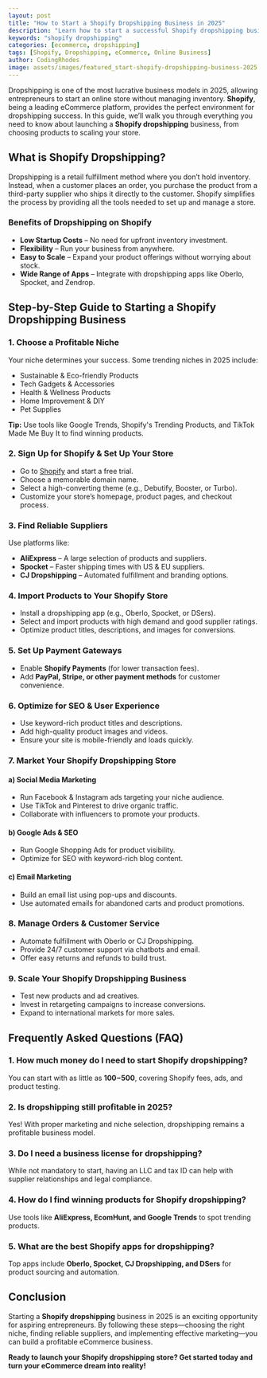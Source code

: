 ```yaml
---
layout: post
title: "How to Start a Shopify Dropshipping Business in 2025"
description: "Learn how to start a successful Shopify dropshipping business in 2025 with this step-by-step guide. From choosing products to scaling your store."
keywords: "shopify dropshipping"
categories: [ecommerce, dropshipping]
tags: [Shopify, Dropshipping, eCommerce, Online Business]
author: CodingRhodes
image: assets/images/featured_start-shopify-dropshipping-business-2025.webp
---
```


Dropshipping is one of the most lucrative business models in 2025, allowing entrepreneurs to start an online store without managing inventory. **Shopify**, being a leading eCommerce platform, provides the perfect environment for dropshipping success. In this guide, we’ll walk you through everything you need to know about launching a **Shopify dropshipping** business, from choosing products to scaling your store.

## What is Shopify Dropshipping?

Dropshipping is a retail fulfillment method where you don’t hold inventory. Instead, when a customer places an order, you purchase the product from a third-party supplier who ships it directly to the customer. Shopify simplifies the process by providing all the tools needed to set up and manage a store.

### Benefits of Dropshipping on Shopify
- **Low Startup Costs** – No need for upfront inventory investment.
- **Flexibility** – Run your business from anywhere.
- **Easy to Scale** – Expand your product offerings without worrying about stock.
- **Wide Range of Apps** – Integrate with dropshipping apps like Oberlo, Spocket, and Zendrop.

## Step-by-Step Guide to Starting a Shopify Dropshipping Business

### 1. Choose a Profitable Niche
Your niche determines your success. Some trending niches in 2025 include:
- Sustainable & Eco-friendly Products
- Tech Gadgets & Accessories
- Health & Wellness Products
- Home Improvement & DIY
- Pet Supplies

**Tip:** Use tools like Google Trends, Shopify's Trending Products, and TikTok Made Me Buy It to find winning products.

### 2. Sign Up for Shopify & Set Up Your Store
- Go to [Shopify](https://www.shopify.com) and start a free trial.
- Choose a memorable domain name.
- Select a high-converting theme (e.g., Debutify, Booster, or Turbo).
- Customize your store’s homepage, product pages, and checkout process.

### 3. Find Reliable Suppliers
Use platforms like:
- **AliExpress** – A large selection of products and suppliers.
- **Spocket** – Faster shipping times with US & EU suppliers.
- **CJ Dropshipping** – Automated fulfillment and branding options.

### 4. Import Products to Your Shopify Store
- Install a dropshipping app (e.g., Oberlo, Spocket, or DSers).
- Select and import products with high demand and good supplier ratings.
- Optimize product titles, descriptions, and images for conversions.

### 5. Set Up Payment Gateways
- Enable **Shopify Payments** (for lower transaction fees).
- Add **PayPal, Stripe, or other payment methods** for customer convenience.

### 6. Optimize for SEO & User Experience
- Use keyword-rich product titles and descriptions.
- Add high-quality product images and videos.
- Ensure your site is mobile-friendly and loads quickly.

### 7. Market Your Shopify Dropshipping Store
#### a) Social Media Marketing
- Run Facebook & Instagram ads targeting your niche audience.
- Use TikTok and Pinterest to drive organic traffic.
- Collaborate with influencers to promote your products.

#### b) Google Ads & SEO
- Run Google Shopping Ads for product visibility.
- Optimize for SEO with keyword-rich blog content.

#### c) Email Marketing
- Build an email list using pop-ups and discounts.
- Use automated emails for abandoned carts and product promotions.

### 8. Manage Orders & Customer Service
- Automate fulfillment with Oberlo or CJ Dropshipping.
- Provide 24/7 customer support via chatbots and email.
- Offer easy returns and refunds to build trust.

### 9. Scale Your Shopify Dropshipping Business
- Test new products and ad creatives.
- Invest in retargeting campaigns to increase conversions.
- Expand to international markets for more sales.

## Frequently Asked Questions (FAQ)

### 1. How much money do I need to start Shopify dropshipping?
You can start with as little as **$100-$500**, covering Shopify fees, ads, and product testing.

### 2. Is dropshipping still profitable in 2025?
Yes! With proper marketing and niche selection, dropshipping remains a profitable business model.

### 3. Do I need a business license for dropshipping?
While not mandatory to start, having an LLC and tax ID can help with supplier relationships and legal compliance.

### 4. How do I find winning products for Shopify dropshipping?
Use tools like **AliExpress, EcomHunt, and Google Trends** to spot trending products.

### 5. What are the best Shopify apps for dropshipping?
Top apps include **Oberlo, Spocket, CJ Dropshipping, and DSers** for product sourcing and automation.

## Conclusion
Starting a **Shopify dropshipping** business in 2025 is an exciting opportunity for aspiring entrepreneurs. By following these steps—choosing the right niche, finding reliable suppliers, and implementing effective marketing—you can build a profitable eCommerce business.

**Ready to launch your Shopify dropshipping store? Get started today and turn your eCommerce dream into reality!**

